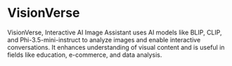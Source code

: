 # VisionVerse
VisionVerse, Interactive AI Image Assistant uses AI models like BLIP, CLIP, and Phi-3.5-mini-instruct to analyze images and enable interactive conversations. It enhances understanding of visual content and is useful in fields like education, e-commerce, and data analysis.
